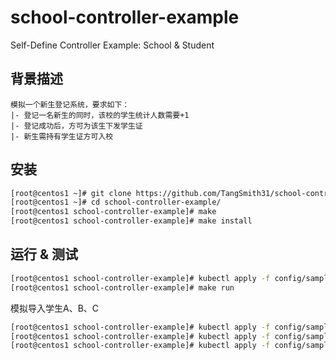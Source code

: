# school-controller-example
Self-Define Controller Example: School & Student

## 背景描述
```
模拟一个新生登记系统，要求如下：
|- 登记一名新生的同时，该校的学生统计人数需要+1
|- 登记成功后，方可为该生下发学生证
|- 新生需持有学生证方可入校
```

## 安装
```bash
[root@centos1 ~]# git clone https://github.com/TangSmith31/school-controller-example
[root@centos1 ~]# cd school-controller-example/
[root@centos1 school-controller-example]# make
[root@centos1 school-controller-example]# make install
```

## 运行 & 测试
```bash
[root@centos1 school-controller-example]# kubectl apply -f config/samples/school.yaml 
[root@centos1 school-controller-example]# make run
```
模拟导入学生A、B、C
```bash
[root@centos1 school-controller-example]# kubectl apply -f config/samples/student_a.yaml
[root@centos1 school-controller-example]# kubectl apply -f config/samples/student_b.yaml
[root@centos1 school-controller-example]# kubectl apply -f config/samples/student_c.yaml
```